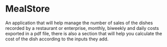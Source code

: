 # MealStore
An application that will help manage the number of sales of the dishes recorded by a restaurant or enterprise, monthly, biweekly and daily costs exported in a pdf file, there is also a section that will help you calculate the cost of the dish according to the inputs they add.

